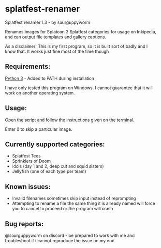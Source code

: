 # splatfest-renamer
Splatfest renamer 1.3 - by sourguppyworm

Renames images for Splatoon 3 Splatfest categories for usage on Inkipedia, and can output file templates and gallery captions.

As a disclaimer: This is my first program, so it is built sort of badly and I know that. It works just fine most of the time though

## Requirements:
<a href="https://www.python.org/downloads/">Python 3</a> - Added to PATH during installation

I have only tested this program on Windows. I cannot guarantee that it will work on another operating system.

## Usage:
Open the script and follow the instructions given on the terminal.

Enter 0 to skip a particular image.

## Currently supported categories:
- Splatfest Tees
- Sprinklers of Doom
- Idols (day 1 and 2, deep cut and squid sisters)
- Jellyfish (one of each type per team)

## Known issues:
- Invalid filenames sometimes skip input instead of reprompting
- Attempting to rename a file the same thing it is already named will force you to cancel to proceed or the program will crash

## Bug reports:
@sourguppyworm on discord - be prepared to work with me and troubleshoot if i cannot reproduce the issue on my end
